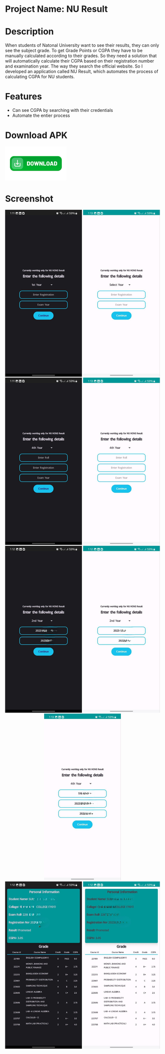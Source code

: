# Project Name: NU Result

# Description
  When students of Natonal University want to see their results, they can only see the subject grade. To get Grade Points or CGPA they have to be manually calculated according to their grades. So they need a solution that will automatically calculate their CGPA based on their registration number and examination year. The way they search the official website.
 So I developed an application called NU Result, which automates the process of calculating CGPA for NU students.

# Features
  - Can see CGPA by searching with their credentials
  - Automate the entier process
    

# Download APK

<a href="https://github.com/mdabdulkayum/NU_Result/releases/download/v1.0.1/NU.Result.apk"><img width="200" src="https://github.com/mdabdulkayum/resourceFile/blob/main/image/download_icon.png"> </a>

# Screenshot

<p align="center">
  <img width="250"  src="https://github.com/mdabdulkayum/NU_Result/blob/main/screenshorts/home1_dark.jpg">
  <img width="250" src="https://github.com/mdabdulkayum/NU_Result/blob/main/screenshorts/home1_light.jpg">

  </br>
  
  <img width="250" src="https://github.com/mdabdulkayum/NU_Result/blob/main/screenshorts/home2_dark.jpg">
  <img width="250" src="https://github.com/mdabdulkayum/NU_Result/blob/main/screenshorts/home2_light.jpg">

  </br>

  
  <img width="250" src="https://github.com/mdabdulkayum/NU_Result/blob/main/screenshorts/search1_dark.jpg">
  <img width="250" src="https://github.com/mdabdulkayum/NU_Result/blob/main/screenshorts/search1_light.jpg">
  <img width="250" src="https://github.com/mdabdulkayum/NU_Result/blob/main/screenshorts/search0_light.jpg">

  </br>
  <img width="250" src="https://github.com/mdabdulkayum/NU_Result/blob/main/screenshorts/result_dark.jpg">
  <img width="250" src="https://github.com/mdabdulkayum/NU_Result/blob/main/screenshorts/result_light.jpg">

</p>
